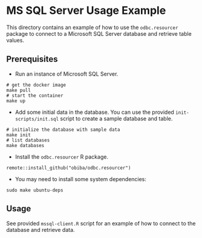 # MS SQL Server Usage Example

This directory contains an example of how to use the `odbc.resourcer` package to connect to a Microsoft SQL Server database and retrieve table values.

## Prerequisites

- Run an instance of Microsoft SQL Server.

```
# get the docker image
make pull
# start the container
make up
```

- Add some initial data in the database. You can use the provided `init-scripts/init.sql` script to create a sample database and table.

```
# initialize the database with sample data
make init
# list databases
make databases
```

- Install the `odbc.resourcer` R package.

```
remote::install_github("obiba/odbc.resourcer")
```

- You may need to install some system dependencies:

```
sudo make ubuntu-deps
```

## Usage

See provided `mssql-client.R` script for an example of how to connect to the database and retrieve data.
